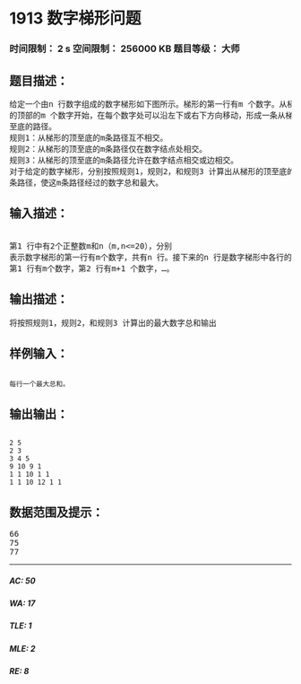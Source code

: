 # 1913 数字梯形问题   
### 时间限制： 2 s     空间限制： 256000 KB     题目等级： 大师  
## 题目描述：  

<pre>
给定一个由n 行数字组成的数字梯形如下图所示。梯形的第一行有m 个数字。从梯形  
的顶部的m 个数字开始，在每个数字处可以沿左下或右下方向移动，形成一条从梯形的顶  
至底的路径。  
规则1：从梯形的顶至底的m条路径互不相交。  
规则2：从梯形的顶至底的m条路径仅在数字结点处相交。  
规则3：从梯形的顶至底的m条路径允许在数字结点相交或边相交。
对于给定的数字梯形，分别按照规则1，规则2，和规则3 计算出从梯形的顶至底的m  
条路径，使这m条路径经过的数字总和最大。
</pre>
  
  
## 输入描述：  

<pre>
 
第1 行中有2个正整数m和n（m,n<=20），分别  
表示数字梯形的第一行有m个数字，共有n 行。接下来的n 行是数字梯形中各行的数字。  
第1 行有m个数字，第2 行有m+1 个数字，…。
</pre>
  
  
## 输出描述：  

<pre>
将按照规则1，规则2，和规则3 计算出的最大数字总和输出
</pre>
  
  
## 样例输入：  

<pre><code>
每行一个最大总和。
</code></pre>
  
  
## 输出输出：  

<pre><code>
2 5  
2 3  
3 4 5  
9 10 9 1  
1 1 10 1 1  
1 1 10 12 1 1
</code></pre>
  
  
## 数据范围及提示：  

<pre>
66  
75  
77
</pre>
  
  
***  

##### AC: 50  
##### WA: 17  
##### TLE: 1  
##### MLE: 2  
##### RE: 8  

